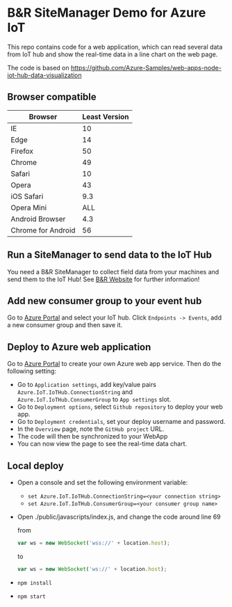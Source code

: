 # B&R SiteManager Demo for Azure IoT
This repo contains code for a web application, which can read several data from IoT hub and show the real-time data in a line chart on the web page.

The code is based on https://github.com/Azure-Samples/web-apps-node-iot-hub-data-visualization

## Browser compatible
| Browser | Least Version |
| --- | --- |
| IE | 10 |
| Edge | 14 |
| Firefox | 50 |
| Chrome | 49 |
| Safari | 10 |
| Opera | 43 |
| iOS Safari | 9.3 |
| Opera Mini | ALL |
| Android Browser | 4.3 |
| Chrome for Android | 56 |

## Run a SiteManager to send data to the IoT Hub
You need a B&R SiteManager to collect field data from your machines and send them to the IoT Hub!
See [B&R Website](https://www.br-automation.com/de-at/technologie/industrial-iot) for further information!

## Add new consumer group to your event hub
Go to [Azure Portal](https://portal.azure.com) and select your IoT hub. Click `Endpoints -> Events`, add a new consumer group and then save it.

## Deploy to Azure web application
Go to [Azure Portal](https://portal.azure.com) to create your own Azure web app service. Then do the following setting:

* Go to `Application settings`, add key/value pairs `Azure.IoT.IoTHub.ConnectionString` and `Azure.IoT.IoTHub.ConsumerGroup` to `App settings` slot.
* Go to `Deployment options`, select `Github repository` to deploy your web app.
* Go to `Deployment credentials`, set your deploy username and password.
* In the `Overview` page, note the `GitHub project` URL.
* The code will then be synchronized to your WebApp
* You can now view the page to see the real-time data chart.

## Local deploy
* Open a console and set the following environment variable:
  * `set Azure.IoT.IoTHub.ConnectionString=<your connection string>`
  * `set Azure.IoT.IoTHub.ConsumerGroup=<your consumer group name>`
* Open ./public/javascripts/index.js, and change the code around line 69

    from
    ```js
    var ws = new WebSocket('wss://' + location.host);
    ```
    to
    ```js
    var ws = new WebSocket('ws://' + location.host);
    ```
* `npm install`
* `npm start`
